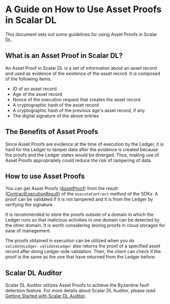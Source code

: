 # A Guide on How to Use Asset Proofs in Scalar DL

This document sets out some guidelines for using Asset Proofs in Scalar DL.

## What is an Asset Proof in Scalar DL?

An Asset Proof in Scalar DL is a set of information about an asset record and used as evidence of the existence of the asset record. It is composed of the following items.

- ID of an asset record
- Age of the asset record
- Nonce of the execution request that creates the asset record
- A cryptographic hash of the asset record
- A cryptographic hash of the previous age's asset record, if any
- The digital signature of the above entries

## The Benefits of Asset Proofs

Since Asset Proofs are evidence at the time of execution by the Ledger, it is hard for the Ledger to tamper data after the evidence is created because the proofs and the Ledger states would be diverged.
Thus, making use of Asset Proofs appropriately could reduce the risk of tampering of data.

## How to use Asset Proofs

You can get Asset Proofs ([AssetProof](https://scalar-labs.github.io/scalardl/javadoc/latest/common/com/scalar/dl/ledger/asset/AssetProof.html)) from the result ([ContractExecutionResult](https://scalar-labs.github.io/scalardl/javadoc/latest/common/com/scalar/dl/ledger/model/ContractExecutionResult.html)) of the `executeContract` method of the SDKs. A proof can be validated if it is not tampered and it is from the Ledger by verifying the signature.

It is recommended to store the proofs outside of a domain in which the Ledger runs so that malicious activities in one domain can be detected by the other domain. It is worth considering storing proofs in cloud storages for ease of management.

The proofs obtained in execution can be utilized when you do `validateLedger`. `validateLedger` also returns the proof of a specified asset record after doing Ledger-side validation. Then, the client can check if the proof is the same as the one that have returned from the Ledger before.

## Scalar DL Auditor

Scalar DL Auditor utilizes Asset Proofs to achieve the Byzantine fault detection feature. For more details about Scalar DL Auditor, please read [Getting Started with Scalar DL Auditor](getting-started-auditor.md).
